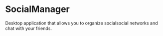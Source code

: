 # SocialManager
Desktop application that allows you to organize socialsocial networks and chat with your friends.
